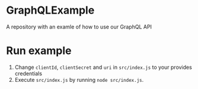 # GraphQLExample
A repository with an examle of how to use our GraphQL API

# Run example
1. Change `clientId`, `clientSecret` and `uri` in `src/index.js` to your provides credentials
2. Execute `src/index.js` by running `node src/index.js`. 
